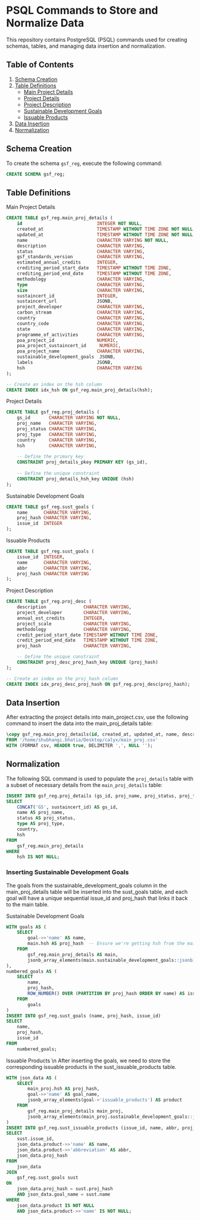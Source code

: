 # PSQL Commands to Store and Normalize Data

This repository contains PostgreSQL (PSQL) commands used for creating schemas, tables, and managing data insertion and normalization.

## Table of Contents
1. [Schema Creation](#schema-creation)
2. [Table Definitions](#table-definitions)
   - [Main Project Details](#main-project-details)
   - [Project Details](#project-details)
   - [Project Description](#project-description)
   - [Sustainable Development Goals](#sustainable-development-goals)
   - [Issuable Products](#issuable-products)
3. [Data Insertion](#data-insertion)
4. [Normalization](#normalization)

## Schema Creation

To create the schema `gsf_reg`, execute the following command:

```sql
CREATE SCHEMA gsf_reg;
```

## Table Definitions

Main Project Details

```sql
CREATE TABLE gsf_reg.main_proj_details (
    id                            INTEGER NOT NULL,
    created_at                    TIMESTAMP WITHOUT TIME ZONE NOT NULL,
    updated_at                    TIMESTAMP WITHOUT TIME ZONE NOT NULL,
    name                          CHARACTER VARYING NOT NULL,
    description                   CHARACTER VARYING,
    status                        CHARACTER VARYING,
    gsf_standards_version         CHARACTER VARYING,
    estimated_annual_credits      INTEGER,
    crediting_period_start_date   TIMESTAMP WITHOUT TIME ZONE,
    crediting_period_end_date     TIMESTAMP WITHOUT TIME ZONE,
    methodology                   CHARACTER VARYING,
    type                          CHARACTER VARYING,
    size                          CHARACTER VARYING,
    sustaincert_id                INTEGER,
    sustaincert_url               JSONB,
    project_developer             CHARACTER VARYING,
    carbon_stream                 CHARACTER VARYING,
    country                       CHARACTER VARYING,
    country_code                  CHARACTER VARYING,
    state                         CHARACTER VARYING,
    programme_of_activities       CHARACTER VARYING,
    poa_project_id                NUMERIC,
    poa_project_sustaincert_id     NUMERIC,
    poa_project_name              CHARACTER VARYING,
    sustainable_development_goals  JSONB,
    labels                        JSONB,
    hsh                           CHARACTER VARYING
);

-- Create an index on the hsh column
CREATE INDEX idx_hsh ON gsf_reg.main_proj_details(hsh);
```
Project Details

```sql
CREATE TABLE gsf_reg.proj_details (
    gs_id       CHARACTER VARYING NOT NULL,
    proj_name   CHARACTER VARYING,
    proj_status CHARACTER VARYING,
    proj_type   CHARACTER VARYING,
    country     CHARACTER VARYING,
    hsh         CHARACTER VARYING,
    
    -- Define the primary key
    CONSTRAINT proj_details_pkey PRIMARY KEY (gs_id),
    
    -- Define the unique constraint
    CONSTRAINT proj_details_hsh_key UNIQUE (hsh)
);
```
Sustainable Development Goals

```sql
CREATE TABLE gsf_reg.sust_goals (
    name      CHARACTER VARYING,
    proj_hash CHARACTER VARYING,
    issue_id  INTEGER
);
```
Issuable Products

```sql
CREATE TABLE gsf_reg.sust_goals (
    issue_id  INTEGER,
    name      CHARACTER VARYING,
    abbr      CHARACTER VARYING,
    proj_hash CHARACTER VARYING
);
```
Project Description

```sql
CREATE TABLE gsf_reg.proj_desc (
    description              CHARACTER VARYING,
    project_developer        CHARACTER VARYING,
    annual_est_credits       INTEGER,
    project_scale            CHARACTER VARYING,
    methodology              CHARACTER VARYING,
    credit_period_start_date TIMESTAMP WITHOUT TIME ZONE,
    credit_period_end_date   TIMESTAMP WITHOUT TIME ZONE,
    proj_hash                CHARACTER VARYING,

    -- Define the unique constraint
    CONSTRAINT proj_desc_proj_hash_key UNIQUE (proj_hash)
);

-- Create an index on the proj_hash column
CREATE INDEX idx_proj_desc_proj_hash ON gsf_reg.proj_desc(proj_hash);
```

## Data Insertion

After extracting the project details into main_project.csv, use the following command to insert the data into the main_proj_details table:

```sql
\copy gsf_reg.main_proj_details(id, created_at, updated_at, name, description, status, gsf_standards_version, estimated_annual_credits, crediting_period_start_date, crediting_period_end_date, methodology, type, size, sustaincert_id, sustaincert_url, project_developer, carbon_stream, country, country_code, state, programme_of_activities, poa_project_id, poa_project_sustaincert_id, poa_project_name, sustainable_development_goals, labels, hsh) 
FROM '/home/shubhangi.bhatia/Desktop/calyx/main_proj.csv' 
WITH (FORMAT csv, HEADER true, DELIMITER ',', NULL '');
```

## Normalization

The following SQL command is used to populate the `proj_details` table with a subset of necessary details from the `main_proj_details` table:

```sql
INSERT INTO gsf_reg.proj_details (gs_id, proj_name, proj_status, proj_type, country, hsh)
SELECT
    CONCAT('GS', sustaincert_id) AS gs_id,
    name AS proj_name,
    status AS proj_status,
    type AS proj_type,
    country,
    hsh
FROM
    gsf_reg.main_proj_details
WHERE
    hsh IS NOT NULL;
```

### Inserting Sustainable Development Goals

The goals from the sustainable_development_goals column in the main_proj_details table will be inserted into the sust_goals table, and each goal will have a unique sequential issue_id and proj_hash that links it back to the main table.

Sustainable Development Goals

```sql
WITH goals AS (
    SELECT
        goal->>'name' AS name,
        main.hsh AS proj_hash  -- Ensure we're getting hsh from the main_proj_details
    FROM
        gsf_reg.main_proj_details AS main,
        jsonb_array_elements(main.sustainable_development_goals::jsonb) AS goal
),
numbered_goals AS (
    SELECT
        name,
        proj_hash,
        ROW_NUMBER() OVER (PARTITION BY proj_hash ORDER BY name) AS issue_id
    FROM
        goals
)
INSERT INTO gsf_reg.sust_goals (name, proj_hash, issue_id)
SELECT
    name,
    proj_hash,
    issue_id
FROM
    numbered_goals;
```
Issuable Products
\n After inserting the goals, we need to store the corresponding issuable products in the sust_issuable_products table.

```sql
WITH json_data AS (
    SELECT
        main_proj.hsh AS proj_hash,
        goal->>'name' AS goal_name,
        jsonb_array_elements(goal->'issuable_products') AS product
    FROM
        gsf_reg.main_proj_details main_proj,
        jsonb_array_elements(main_proj.sustainable_development_goals::jsonb) AS goal
)
INSERT INTO gsf_reg.sust_issuable_products (issue_id, name, abbr, proj_hash)
SELECT
    sust.issue_id,
    json_data.product->>'name' AS name,
    json_data.product->>'abbreviation' AS abbr,
    json_data.proj_hash
FROM
    json_data
JOIN
    gsf_reg.sust_goals sust
ON
    json_data.proj_hash = sust.proj_hash
    AND json_data.goal_name = sust.name
WHERE
    json_data.product IS NOT NULL
    AND json_data.product->>'name' IS NOT NULL;
```

